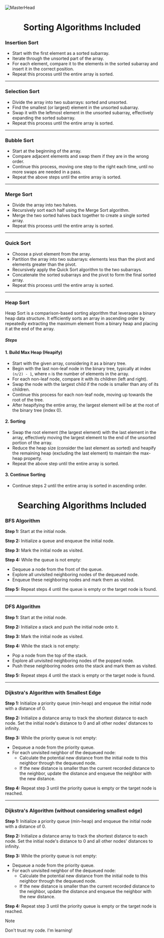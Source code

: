 ![MasterHead](https://res.cloudinary.com/practicaldev/image/fetch/s--rjxO02ux--/c_imagga_scale,f_auto,fl_progressive,h_420,q_auto,w_1000/https://dev-to-uploads.s3.amazonaws.com/uploads/articles/w4qxi1gsnhuey77654qj.png)

<h1 align=center> Sorting Algorithms Included</h1>

### Insertion Sort

- Start with the first element as a sorted subarray.
- Iterate through the unsorted part of the array.
- For each element, compare it to the elements in the sorted subarray and insert it in the correct position.
- Repeat this process until the entire array is sorted.

---

### Selection Sort

- Divide the array into two subarrays: sorted and unsorted.
- Find the smallest (or largest) element in the unsorted subarray.
- Swap it with the leftmost element in the unsorted subarray, effectively expanding the sorted subarray.
- Repeat this process until the entire array is sorted.

---

### Bubble Sort

- Start at the beginning of the array.
- Compare adjacent elements and swap them if they are in the wrong order.
- Continue this process, moving one step to the right each time, until no more swaps are needed in a pass.
- Repeat the above steps until the entire array is sorted.

---

### Merge Sort

- Divide the array into two halves.
- Recursively sort each half using the Merge Sort algorithm.
- Merge the two sorted halves back together to create a single sorted array.
- Repeat this process until the entire array is sorted.

---

### Quick Sort

- Choose a pivot element from the array.
- Partition the array into two subarrays: elements less than the pivot and elements greater than the pivot.
- Recursively apply the Quick Sort algorithm to the two subarrays.
- Concatenate the sorted subarrays and the pivot to form the final sorted array.
- Repeat this process until the entire array is sorted.

---

### Heap Sort

Heap Sort is a comparison-based sorting algorithm that leverages a binary heap data structure. It efficiently sorts an array in ascending order by repeatedly extracting the maximum element from a binary heap and placing it at the end of the array.

##### _Steps_

#### 1. Build Max Heap (Heapify)

- Start with the given array, considering it as a binary tree.
- Begin with the last non-leaf node in the binary tree, typically at index `(n/2) - 1`, where `n` is the number of elements in the array.
- For each non-leaf node, compare it with its children (left and right).
- Swap the node with the largest child if the node is smaller than any of its children.
- Continue this process for each non-leaf node, moving up towards the root of the tree.
- After heapifying the entire array, the largest element will be at the root of the binary tree (index 0).

#### 2. Sorting

- Swap the root element (the largest element) with the last element in the array, effectively moving the largest element to the end of the unsorted portion of the array.
- Reduce the heap size (consider the last element as sorted) and heapify the remaining heap (excluding the last element) to maintain the max-heap property.
- Repeat the above step until the entire array is sorted.

#### 3. Continue Sorting

- Continue steps 2 until the entire array is sorted in ascending order.

##

##

<h1 align=center>Searching Algorithms Included</h1>

### BFS Algorithm

**Step 1:** Start at the initial node.

**Step 2:** Initialize a queue and enqueue the initial node.

**Step 3:** Mark the initial node as visited.

**Step 4:** While the queue is not empty:

- Dequeue a node from the front of the queue.
- Explore all unvisited neighboring nodes of the dequeued node.
- Enqueue these neighboring nodes and mark them as visited.

**Step 5:** Repeat steps 4 until the queue is empty or the target node is found.

---

### DFS Algorithm

**Step 1:** Start at the initial node.

**Step 2:** Initialize a stack and push the initial node onto it.

**Step 3:** Mark the initial node as visited.

**Step 4:** While the stack is not empty:

- Pop a node from the top of the stack.
- Explore all unvisited neighboring nodes of the popped node.
- Push these neighboring nodes onto the stack and mark them as visited.

**Step 5:** Repeat steps 4 until the stack is empty or the target node is found.

---

### Dijkstra's Algorithm with Smallest Edge

**Step 1:** Initialize a priority queue (min-heap) and enqueue the initial node with a distance of 0.

**Step 2:** Initialize a distance array to track the shortest distance to each node. Set the initial node's distance to 0 and all other nodes' distances to infinity.

**Step 3:** While the priority queue is not empty:

- Dequeue a node from the priority queue.
- For each unvisited neighbor of the dequeued node:
  - Calculate the potential new distance from the initial node to this neighbor through the dequeued node.
  - If the new distance is smaller than the current recorded distance to the neighbor, update the distance and enqueue the neighbor with the new distance.

**Step 4:** Repeat step 3 until the priority queue is empty or the target node is reached.

---

### Dijkstra's Algorithm (without considering smallest edge)

**Step 1:** Initialize a priority queue (min-heap) and enqueue the initial node with a distance of 0.

**Step 2:** Initialize a distance array to track the shortest distance to each node. Set the initial node's distance to 0 and all other nodes' distances to infinity.

**Step 3:** While the priority queue is not empty:

- Dequeue a node from the priority queue.
- For each unvisited neighbor of the dequeued node:
  - Calculate the potential new distance from the initial node to this neighbor through the dequeued node.
  - If the new distance is smaller than the current recorded distance to the neighbor, update the distance and enqueue the neighbor with the new distance.

**Step 4:** Repeat step 3 until the priority queue is empty or the target node is reached.

> [!NOTE]  
> Don't trust my code. I'm learning!
